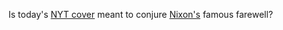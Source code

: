 Is today's <a href="http://scripting.com/images/2019/12/19/trumpImpeached.png">NYT cover</a> meant to conjure <a href="http://scripting.com/images/2019/12/19/nixonFarewellHelicopter.png">Nixon's</a> famous farewell? 
